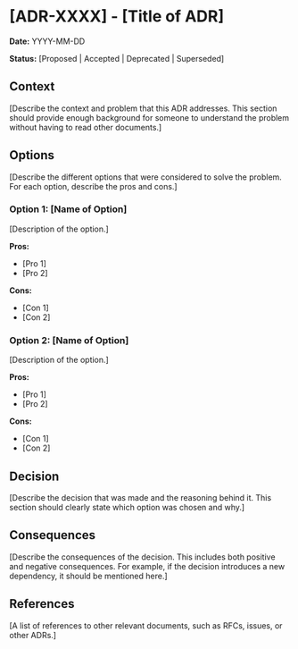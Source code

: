 # [ADR-XXXX] - [Title of ADR]

**Date:** YYYY-MM-DD

**Status:** [Proposed | Accepted | Deprecated | Superseded]

## Context

[Describe the context and problem that this ADR addresses. This section should provide enough background for someone to understand the problem without having to read other documents.]

## Options

[Describe the different options that were considered to solve the problem. For each option, describe the pros and cons.]

### Option 1: [Name of Option]

[Description of the option.]

**Pros:**
- [Pro 1]
- [Pro 2]

**Cons:**
- [Con 1]
- [Con 2]

### Option 2: [Name of Option]

[Description of the option.]

**Pros:**
- [Pro 1]
- [Pro 2]

**Cons:**
- [Con 1]
- [Con 2]

## Decision

[Describe the decision that was made and the reasoning behind it. This section should clearly state which option was chosen and why.]

## Consequences

[Describe the consequences of the decision. This includes both positive and negative consequences. For example, if the decision introduces a new dependency, it should be mentioned here.]

## References

[A list of references to other relevant documents, such as RFCs, issues, or other ADRs.]

